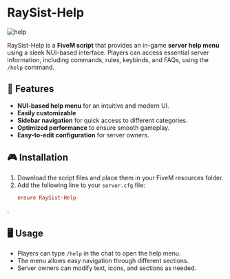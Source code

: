 
# RaySist-Help


![help](https://i.ibb.co/FbGLZ3KY/help.png)



RaySist-Help is a **FiveM script** that provides an in-game **server help menu** using a sleek NUI-based interface. Players can access essential server information, including commands, rules, keybinds, and FAQs, using the `/help` command.

## 📌 Features

- **NUI-based help menu** for an intuitive and modern UI.
- **Easily customizable**
- **Sidebar navigation** for quick access to different categories.
- **Optimized performance** to ensure smooth gameplay.
- **Easy-to-edit configuration** for server owners.

## 🎮 Installation

1. Download the script files and place them in your FiveM resources folder.
2. Add the following line to your `server.cfg` file:
   ```cfg
   ensure RaySist-Help
.




## 🖥️ Usage

- Players can type `/help` in the chat to open the help menu.
- The menu allows easy navigation through different sections.
- Server owners can modify text, icons, and sections as needed.
